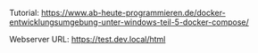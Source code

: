 Tutorial: https://www.ab-heute-programmieren.de/docker-entwicklungsumgebung-unter-windows-teil-5-docker-compose/

Webserver URL: https://test.dev.local/html